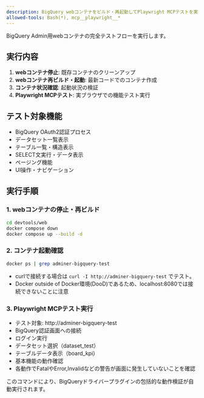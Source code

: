 ```yaml
---
description: BigQuery webコンテナをビルド・再起動してPlaywright MCPテストを実行
allowed-tools: Bash(*), mcp__playwright__*
---
```


BigQuery Admin用webコンテナの完全テストフローを実行します。

## 実行内容
1. **webコンテナ停止**: 既存コンテナのクリーンアップ
2. **webコンテナ再ビルド・起動**: 最新コードでのコンテナ作成
3. **コンテナ状況確認**: 起動状況の検証
4. **Playwright MCPテスト**: 実ブラウザでの機能テスト実行

## テスト対象機能
- BigQuery OAuth2認証プロセス
- データセット一覧表示
- テーブル一覧・構造表示
- SELECT文実行・データ表示
- ページング機能
- UI操作・ナビゲーション

## 実行手順

### 1. webコンテナの停止・再ビルド
```bash
cd devtools/web
docker compose down
docker compose up --build -d
```

### 2. コンテナ起動確認
```bash
docker ps | grep adminer-bigquery-test
```

* curlで接続する場合は `curl -I http://adminer-bigquery-test` でテスト。
* Docker outside of Docker環境(DooD)であるため、localhost:8080では接続できないことに注意

### 3. Playwright MCPテスト実行
- テスト対象: http://adminer-bigquery-test
- BigQuery認証画面への接続
- ログイン実行
- データセット選択（dataset_test）
- テーブルデータ表示（board_kpi）
- 基本機能の動作確認
- 各動作でFatalやError,Invalidなどの警告が画面に発生していないことを確認

このコマンドにより、BigQueryドライバープラグインの包括的な動作検証が自動実行されます。
